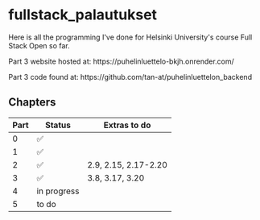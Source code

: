 # fullstack_palautukset

Here is all the programming I've done for Helsinki University's course Full Stack Open so far.

<p> Part 3 website hosted at: https://puhelinluettelo-bkjh.onrender.com/ </p>
<p> Part 3 code found at: https://github.com/tan-at/puhelinluettelon_backend </p>

## Chapters
| Part | Status | Extras to do |
| ---- | ------ | ------------ |
| 0    | ✅     |              |
| 1    | ✅     |              |
| 2    | ✅     | 2.9, 2.15, 2.17-2.20 |
| 3    | ✅     | 3.8, 3.17, 3.20 |
| 4    | in progress  |
| 5    | to do  |
